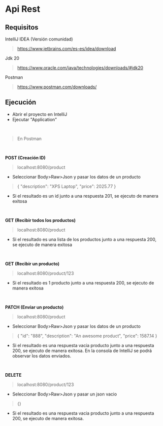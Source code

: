 
# Api Rest

## Requisitos

IntelliJ IDEA (Versión comunidad)

> https://www.jetbrains.com/es-es/idea/download

Jdk 20

> https://www.oracle.com/java/technologies/downloads/#jdk20

Postman

> https://www.postman.com/downloads/

## Ejecución

- Abrir el proyecto en IntelliJ
- Ejecutar "Application"

<br>

> En Postman

<br>

**POST (Creación ID)**

> localhost:8080/product

- Seleccionar Body>Raw>Json y pasar los datos de un producto
> {
"description": "XPS Laptop",
"price": 2025.77
}
- Si el resultado es un id junto a una respuesta 201, se ejecuto de manera exitosa

<br>

**GET (Recibir todos los productos)**

> localhost:8080/product

- Si el resultado es una lista de los productos junto a una respuesta 200, se ejecuto de manera exitosa

<br>

**GET (Recibir un producto)**

> localhost:8080/product/123

- Si el resultado es 1 producto junto a una respuesta 200, se ejecuto de manera exitosa

<br>

**PATCH (Enviar un producto)**

> localhost:8080/product

- Seleccionar Body>Raw>Json y pasar los datos de un producto

> {
"id": "888",
"description": "An awesome product",
"price": 1587.14
}

- Si el resultado es una respuesta vacia producto junto a una respuesta 200, se ejecuto de manera exitosa. En la consola de IntelliJ se podrá observar los datos enviados.

<br>

**DELETE**

> localhost:8080/product/123

- Seleccionar Body>Raw>Json y pasar un json vacio
> {}
- Si el resultado es una respuesta vacia producto junto a una respuesta 200, se ejecuto de manera exitosa.
